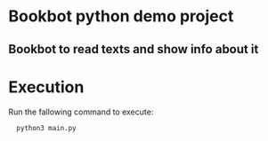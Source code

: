 # Bookbot python demo project

## Bookbot to read texts and show info about it

# Execution
Run the fallowing command to execute:
```bash
  python3 main.py
```
